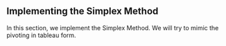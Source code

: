 ## Implementing the Simplex Method  
In this section, we implement the Simplex Method. We will try to mimic the pivoting in tableau form.